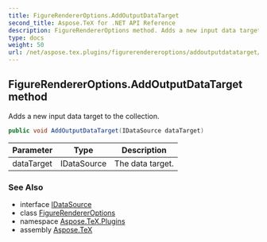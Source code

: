 ```yaml
---
title: FigureRendererOptions.AddOutputDataTarget
second_title: Aspose.TeX for .NET API Reference
description: FigureRendererOptions method. Adds a new input data target to the collection
type: docs
weight: 50
url: /net/aspose.tex.plugins/figurerendereroptions/addoutputdatatarget/
---
```

## FigureRendererOptions.AddOutputDataTarget method

Adds a new input data target to the collection.

```csharp
public void AddOutputDataTarget(IDataSource dataTarget)
```

| Parameter | Type | Description |
| --- | --- | --- |
| dataTarget | IDataSource | The data target. |

### See Also

* interface [IDataSource](../../idatasource/)
* class [FigureRendererOptions](../)
* namespace [Aspose.TeX.Plugins](../../figurerendereroptions/)
* assembly [Aspose.TeX](../../../)


